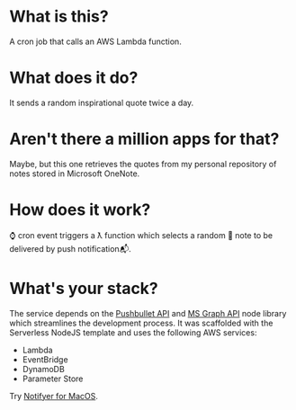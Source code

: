 # What is this?
A cron job that calls an AWS Lambda function.

# What does it do?
It sends a random inspirational quote twice a day.

# Aren't there a million apps for that?
Maybe, but this one retrieves the quotes from my personal repository of notes stored in Microsoft OneNote.

# How does it work?
⌚ cron event triggers a ƛ function which selects a random 🎲 note to be delivered by push notification📬.

# What's your stack?
The service depends on the [Pushbullet API][2] and [MS Graph API][1] node library which streamlines the development process. It was scaffolded with the Serverless NodeJS template and uses the following AWS services:
- Lambda
- EventBridge
- DynamoDB
- Parameter Store


Try [Notifyer for MacOS][3].

[1]: https://www.npmjs.com/package/@azure/msal-node
[2]: https://docs.pushbullet.com/#pushbullet-api
[3]: https://github.com/komplexb/notifyer-electron
